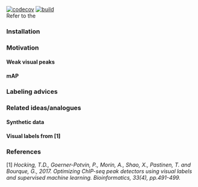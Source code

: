 [![codecov](https://codecov.io/gh/alnfedorov/visual-peaks-AP/branch/main/graph/badge.svg?token=47L2EP6JBD)](https://codecov.io/gh/alnfedorov/visual-peaks-AP) 
[![build](https://img.shields.io/github/workflow/status/alnfedorov/visual-peaks-AP/test)](https://github.com/alnfedorov/visual-peaks-AP/actions?query=workflow%3Atest)  
Refer to the 

### Installation

### Motivation

#### Weak visual peaks

#### mAP

### Labeling advices

### Related ideas/analogues
#### Synthetic data
#### Visual labels from [1]

### References
[1] *Hocking, T.D., Goerner-Potvin, P., Morin, A., Shao, X., Pastinen, T. and Bourque, G., 2017. Optimizing ChIP-seq peak detectors using visual labels and supervised machine learning. Bioinformatics, 33(4), pp.491-499.*
